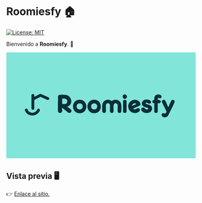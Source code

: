 # Roomiesfy 🏠

[![License: MIT](https://img.shields.io/badge/License-MIT-blue.svg)](https://opensource.org/licenses/MIT)

Bienvenido a **Roomiesfy**. 🚀

![Logo de Roomiesfy](./public/og_image.jpg "Logo de Roomiesfy")

## Vista previa 🖥️

👉 [Enlace al sitio.](https://tu-usuario.github.io/tu-repo)  